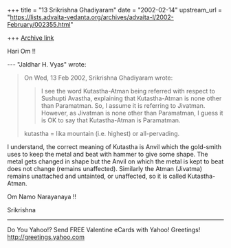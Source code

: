 +++
title = "13 Srikrishna Ghadiyaram"
date = "2002-02-14"
upstream_url = "https://lists.advaita-vedanta.org/archives/advaita-l/2002-February/002355.html"

+++
[Archive link](https://lists.advaita-vedanta.org/archives/advaita-l/2002-February/002355.html)

Hari Om !!


--- "Jaldhar H. Vyas" <jaldhar at BRAINCELLS.COM> wrote:
> On Wed, 13 Feb 2002, Srikrishna Ghadiyaram wrote:
>
> > I see the word Kutastha-Atman being referred with
> > respect to Sushupti Avastha, explaining that
> > Kutastha-Atman is none other than Paramatman. So,
> I
> > assume it is referring to Jivatman. However, as
> > Jivatman is none other than Paramatman, I guess it
> is
> > OK to say that Kutastha-Atman is Paramatman.
> >
>
> kutastha = lika mountain (i.e. highest) or
> all-pervading.
>
> >

I understand, the correct meaning of Kutastha is Anvil
which the gold-smith uses to keep the metal and beat
with hammer to give some shape. The metal gets changed
in shape but the Anvil on which the metal is kept to
beat does not change (remains unaffected). Similarly
the Atman (Jivatma) remains unattached and untainted,
or unaffected, so it is called Kutastha-Atman.

Om Namo Narayanaya !!

Srikrishna


__________________________________________________
Do You Yahoo!?
Send FREE Valentine eCards with Yahoo! Greetings!
http://greetings.yahoo.com

